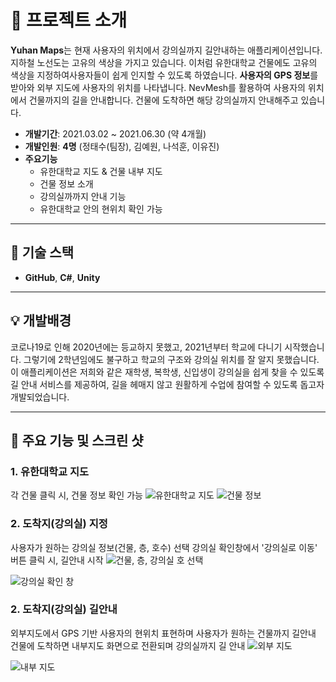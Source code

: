 # 📖 프로젝트 소개

**Yuhan Maps**는 현재 사용자의 위치에서 강의실까지 길안내하는 애플리케이션입니다.
지하철 노선도는 고유의 색상을 가지고 있습니다. 이처럼 유한대학교 건물에도 고유의 색상을 지정하여사용자들이 쉽게 인지할 수 있도록 하였습니다.
**사용자의 GPS 정보**를 받아와 외부 지도에 사용자의 위치를 나타냅니다. NevMesh를 활용하여 사용자의 위치에서 건물까지의 길을 안내합니다. 건물에 도착하면 해당 강의실까지 안내해주고 있습니다.

- **개발기간**: 2021.03.02 ~ 2021.06.30 (약 4개월)
- **개발인원**: **4명** (정태수(팀장), 김예원, 나석훈, 이유진)
- **주요기능**
  - 유한대학교 지도 & 건물 내부 지도
  - 건물 정보 소개
  - 강의실까까지 안내 기능
  - 유한대학교 안의 현위치 확인 가능
  
---

## 🔧 기술 스택
- **GitHub**, **C#**, **Unity**

---

## 💡 개발배경
코로나19로 인해 2020년에는 등교하지 못했고, 2021년부터 학교에 다니기 시작했습니다. 그렇기에 2학년임에도 불구하고 학교의 구조와 강의실 위치를 잘 알지 못했습니다. 이 애플리케이션은 저희와 같은 재학생, 복학생, 신입생이 강의실을 쉽게 찾을 수 있도록 길 안내 서비스를 제공하여, 길을 헤매지 않고 원활하게 수업에 참여할 수 있도록 돕고자 개발되었습니다.

---
## 🎰 주요 기능 및 스크린 샷

### 1. **유한대학교 지도**
각 건물 클릭 시, 건물 정보 확인 가능
![유한대학교 지도](attachment:4c69b865-a075-403e-901c-c73d4f985604:f5791f91-b908-4c7a-afe0-1738fc710dc0.png)
![건물 정보](https://prod-files-secure.s3.us-west-2.amazonaws.com/c929a78f-8725-41fb-8c23-b40344b7f193/7d4dfcac-4a3b-460d-ad87-8fc9d4af5360/image.png)

### 2. **도착지(강의실) 지정**
사용자가 원하는 강의실 정보(건물, 층, 호수) 선택
강의실 확인창에서 '강의실로 이동' 버튼 클릭 시, 길안내 시작
![건물, 층, 강의실 호 선택](https://prod-files-secure.s3.us-west-2.amazonaws.com/c929a78f-8725-41fb-8c23-b40344b7f193/bb09c03e-5547-4f0e-9eab-ffa2844fc998/image.png)

![강의실 확인 창](https://prod-files-secure.s3.us-west-2.amazonaws.com/c929a78f-8725-41fb-8c23-b40344b7f193/b169da04-93a8-429f-834d-a597c8c7f76b/image.png)

### 2. **도착지(강의실) 길안내**
외부지도에서 GPS 기반 사용자의 현위치 표현하며 사용자가 원하는 건물까지 길안내
건물에 도착하면 내부지도 화면으로 전환되며 강의실까지 길 안내
![외부 지도](https://prod-files-secure.s3.us-west-2.amazonaws.com/c929a78f-8725-41fb-8c23-b40344b7f193/58731794-6483-45a7-9c57-ce1f2eba440c/image.png)

![내부 지도](https://prod-files-secure.s3.us-west-2.amazonaws.com/c929a78f-8725-41fb-8c23-b40344b7f193/ea984e96-2a6c-48b4-a7f4-596fcea459f0/image.png)

